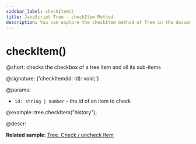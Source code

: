 ```yaml
---
sidebar_label: checkItem()
title: JavaScript Tree - checkItem Method 
description: You can explore the checkItem method of Tree in the documentation of the DHTMLX JavaScript UI library. Browse developer guides and API reference, try out code examples and live demos, and download a free 30-day evaluation version of DHTMLX Suite.
---
```


# checkItem()

@short: checks the checkbox of a tree item and all its sub-items

@signature: {'checkItem(id: Id): void;'}

@params:
- `id: string | number` - the id of an item to check

@example:
tree.checkItem("history");

@descr:

**Related sample**: [Tree. Check / uncheck Item](https://snippet.dhtmlx.com/uzz6uknx)

[comment]: # (@relatedapi: tree/api/tree_uncheckitemnew_method.md tree/api/tree_getchecked_method.md)

[comment]: # (@related: tree/work_with_tree.md#working-with-checkboxes)
